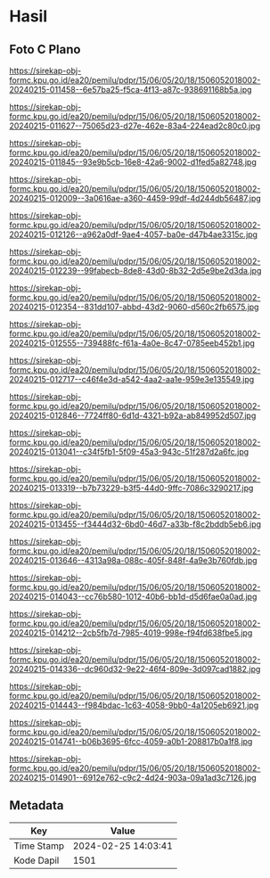 # Hasil

## Foto C Plano

https://sirekap-obj-formc.kpu.go.id/ea20/pemilu/pdpr/15/06/05/20/18/1506052018002-20240215-011458--6e57ba25-f5ca-4f13-a87c-938691168b5a.jpg

https://sirekap-obj-formc.kpu.go.id/ea20/pemilu/pdpr/15/06/05/20/18/1506052018002-20240215-011627--75065d23-d27e-462e-83a4-224ead2c80c0.jpg

https://sirekap-obj-formc.kpu.go.id/ea20/pemilu/pdpr/15/06/05/20/18/1506052018002-20240215-011845--93e9b5cb-16e8-42a6-9002-d1fed5a82748.jpg

https://sirekap-obj-formc.kpu.go.id/ea20/pemilu/pdpr/15/06/05/20/18/1506052018002-20240215-012009--3a0616ae-a360-4459-99df-4d244db56487.jpg

https://sirekap-obj-formc.kpu.go.id/ea20/pemilu/pdpr/15/06/05/20/18/1506052018002-20240215-012126--a962a0df-9ae4-4057-ba0e-d47b4ae3315c.jpg

https://sirekap-obj-formc.kpu.go.id/ea20/pemilu/pdpr/15/06/05/20/18/1506052018002-20240215-012239--99fabecb-8de8-43d0-8b32-2d5e9be2d3da.jpg

https://sirekap-obj-formc.kpu.go.id/ea20/pemilu/pdpr/15/06/05/20/18/1506052018002-20240215-012354--831dd107-abbd-43d2-9060-d560c2fb6575.jpg

https://sirekap-obj-formc.kpu.go.id/ea20/pemilu/pdpr/15/06/05/20/18/1506052018002-20240215-012555--739488fc-f61a-4a0e-8c47-0785eeb452b1.jpg

https://sirekap-obj-formc.kpu.go.id/ea20/pemilu/pdpr/15/06/05/20/18/1506052018002-20240215-012717--c46f4e3d-a542-4aa2-aa1e-959e3e135549.jpg

https://sirekap-obj-formc.kpu.go.id/ea20/pemilu/pdpr/15/06/05/20/18/1506052018002-20240215-012846--7724ff80-6d1d-4321-b92a-ab849952d507.jpg

https://sirekap-obj-formc.kpu.go.id/ea20/pemilu/pdpr/15/06/05/20/18/1506052018002-20240215-013041--c34f5fb1-5f09-45a3-943c-51f287d2a6fc.jpg

https://sirekap-obj-formc.kpu.go.id/ea20/pemilu/pdpr/15/06/05/20/18/1506052018002-20240215-013319--b7b73229-b3f5-44d0-9ffc-7086c3290217.jpg

https://sirekap-obj-formc.kpu.go.id/ea20/pemilu/pdpr/15/06/05/20/18/1506052018002-20240215-013455--f3444d32-6bd0-46d7-a33b-f8c2bddb5eb6.jpg

https://sirekap-obj-formc.kpu.go.id/ea20/pemilu/pdpr/15/06/05/20/18/1506052018002-20240215-013646--4313a98a-088c-405f-848f-4a9e3b760fdb.jpg

https://sirekap-obj-formc.kpu.go.id/ea20/pemilu/pdpr/15/06/05/20/18/1506052018002-20240215-014043--cc76b580-1012-40b6-bb1d-d5d6fae0a0ad.jpg

https://sirekap-obj-formc.kpu.go.id/ea20/pemilu/pdpr/15/06/05/20/18/1506052018002-20240215-014212--2cb5fb7d-7985-4019-998e-f94fd638fbe5.jpg

https://sirekap-obj-formc.kpu.go.id/ea20/pemilu/pdpr/15/06/05/20/18/1506052018002-20240215-014336--dc960d32-9e22-46f4-809e-3d097cad1882.jpg

https://sirekap-obj-formc.kpu.go.id/ea20/pemilu/pdpr/15/06/05/20/18/1506052018002-20240215-014443--f984bdac-1c63-4058-9bb0-4a1205eb6921.jpg

https://sirekap-obj-formc.kpu.go.id/ea20/pemilu/pdpr/15/06/05/20/18/1506052018002-20240215-014741--b06b3695-6fcc-4059-a0b1-208817b0a1f8.jpg

https://sirekap-obj-formc.kpu.go.id/ea20/pemilu/pdpr/15/06/05/20/18/1506052018002-20240215-014901--6912e762-c9c2-4d24-903a-09a1ad3c7126.jpg


## Metadata

| Key        | Value               |
| ---------- | ------------------- |
| Time Stamp | 2024-02-25 14:03:41 |
| Kode Dapil | 1501                |



